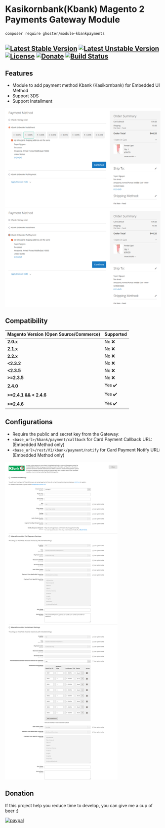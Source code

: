 # Kasikornbank(Kbank) Magento 2 Payments Gateway Module #

    composer require ghoster/module-kbankpayments

[![Latest Stable Version](https://poser.pugx.org/ghoster/module-kbankpayments/v)](https://packagist.org/packages/ghoster/module-kbankpayments)
[![Latest Unstable Version](https://poser.pugx.org/ghoster/module-kbankpayments/v/unstable)](https://packagist.org/packages/ghoster/module-kbankpayments)
[![License](https://poser.pugx.org/ghoster/module-outofstockatlast/license)](https://packagist.org/packages/ghoster/module-outofstockatlast)
[![Donate](https://img.shields.io/badge/Donate-PayPal-green.svg)](https://www.paypal.me/thinghost)
[![Build Status](https://github.com/tuyennn/magento2-kbank-payment/actions/workflows/coding-standard.yml/badge.svg)](https://github.com/tuyennn/magento2-kbank-payment/actions/workflows/coding-standard.yml)
---

## Features

* Module to add payment method Kbank (Kasikornbank) for Embedded UI Method
* Support 3DS
* Support Installment

![kbank_embedded_installment](./.github/Screenshot/kbank_embedded_installment.png)
![kbank_embedded_full_payment](./.github/Screenshot/kbank_embedded_full_payment.png)

## Compatibility 

| Magento Version (Open Source/Commerce) | Supported |
| -------------------------------------- | --------- |
| **2.0.x**                              | No ❌      |
| **2.1.x**                              | No ❌      |
| **2.2.x**                              | No ❌      |
| **<2.3.2**                             | No ❌      |
| **<2.3.5**                             | No ❌      |
| **>=2.3.5**                            | No ❌      |
| **2.4.0**                              | Yes ✔️     |
| **>=2.4.1 && < 2.4.6**                 | Yes ✔️     |
| **>=2.4.6**                            | Yes ✔️     |

## Configurations
* Require the public and secret key from the Gateway:
* `<base_url>/kbank/payment/callback` for Card Payment Callback URL: (Embedded Method only)
* `<base_url>/rest/V1/kbank/payment/notify` for Card Payment Notify URL: (Embedded Method only)

![Configuration](./.github/Screenshot/kbank_payment_configuration.png)

## Donation

If this project help you reduce time to develop, you can give me a cup of beer :)

[![paypal](https://www.paypalobjects.com/en_US/i/btn/btn_donateCC_LG.gif)](https://www.paypal.me/thinghost)
